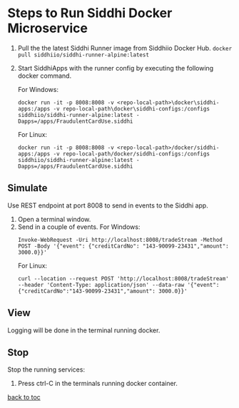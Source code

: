 # Steps to Run Siddhi Docker Microservice

1. Pull the the latest Siddhi Runner image from Siddhiio Docker Hub.
    ```docker pull siddhiio/siddhi-runner-alpine:latest```
2. Start SiddhiApps with the runner config by executing the following docker command.

    For Windows:
    
    ```docker run -it -p 8008:8008 -v <repo-local-path>\docker\siddhi-apps:/apps -v repo-local-path\docker\siddhi-configs:/configs siddhiio/siddhi-runner-alpine:latest -Dapps=/apps/FraudulentCardUse.siddhi```

    For Linux:
    
    ```docker run -it -p 8008:8008 -v <repo-local-path>/docker/siddhi-apps:/apps -v repo-local-path/docker/siddhi-configs:/configs siddhiio/siddhi-runner-alpine:latest -Dapps=/apps/FraudulentCardUse.siddhi```    

## Simulate

Use REST endpoint at port 8008 to send in events to the Siddhi app.
1. Open a terminal window.
2. Send in a couple of events.
    For Windows: 
    ```
    Invoke-WebRequest -Uri http://localhost:8008/tradeStream -Method POST -Body '{"event": {"creditCardNo": "143-90099-23431","amount": 3000.0}}'
    ```
    For Linux: 
    ```
    curl --location --request POST 'http://localhost:8008/tradeStream' --header 'Content-Type: application/json' --data-raw '{"event": {"creditCardNo":"143-90099-23431","amount": 3000.0}}'
    ```

## View
Logging will be done in the terminal running docker.

## Stop

Stop the running services:
1. Press ctrl-C in the terminals running docker container.

[back to toc](../README.md#table-of-content)